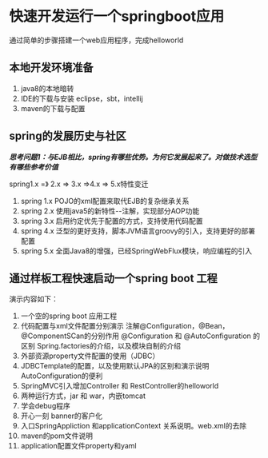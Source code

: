 # 快速开发运行一个springboot应用

通过简单的步骤搭建一个web应用程序，完成helloworld

## 本地开发环境准备

1. java8的本地暗转
2. IDE的下载与安装 eclipse，sbt，intellij
3. maven的下载与配置
  
## spring的发展历史与社区

***思考问题1：与EJB相比，spring有哪些优势。为何它发展起来了。对做技术选型有哪些参考价值***

spring1.x =》 2.x => 3.x =>4.x => 5.x特性变迁

1. spring 1.x POJO的xml配置来取代EJB的复杂继承关系
2. spring 2.x 使用java5的新特性--注解，实现部分AOP功能
3. spring 3.x 启用约定优先于配置的方式，支持使用代码配置
4. spring 4.x 泛型的更好支持，脚本JVM语言groovy的引入，支持更好的部署配置
5. spring 5.x 全面Java8的增强，已经SpringWebFlux模块，响应编程的引入

## 通过样板工程快速启动一个spring boot 工程

演示内容如下：

1. 一个空的spring boot 应用工程
2. 代码配置与xml文件配置分别演示
   注解@Configuration，@Bean，@ComponentSCan的分别作用
   @Configuration 和 @AutoConfiguration 的区别
   Spring.factories的介绍，以及模块自制的介绍
3. 外部资源property文件配置的使用（JDBC）
4. JDBCTemplate的配置，以及使用默认JPA的区别和演示说明AutoConfiguration的便利
5. SpringMVC引入增加Controller 和 RestController的helloworld
6. 两种运行方式，jar 和 war，内嵌tomcat
7. 学会debug程序
8. 开心一刻 banner的客户化
9. 入口SpringAppliction 和applicationContext 关系说明。web.xml的去除
10. maven的pom文件说明
11. application配置文件property和yaml
